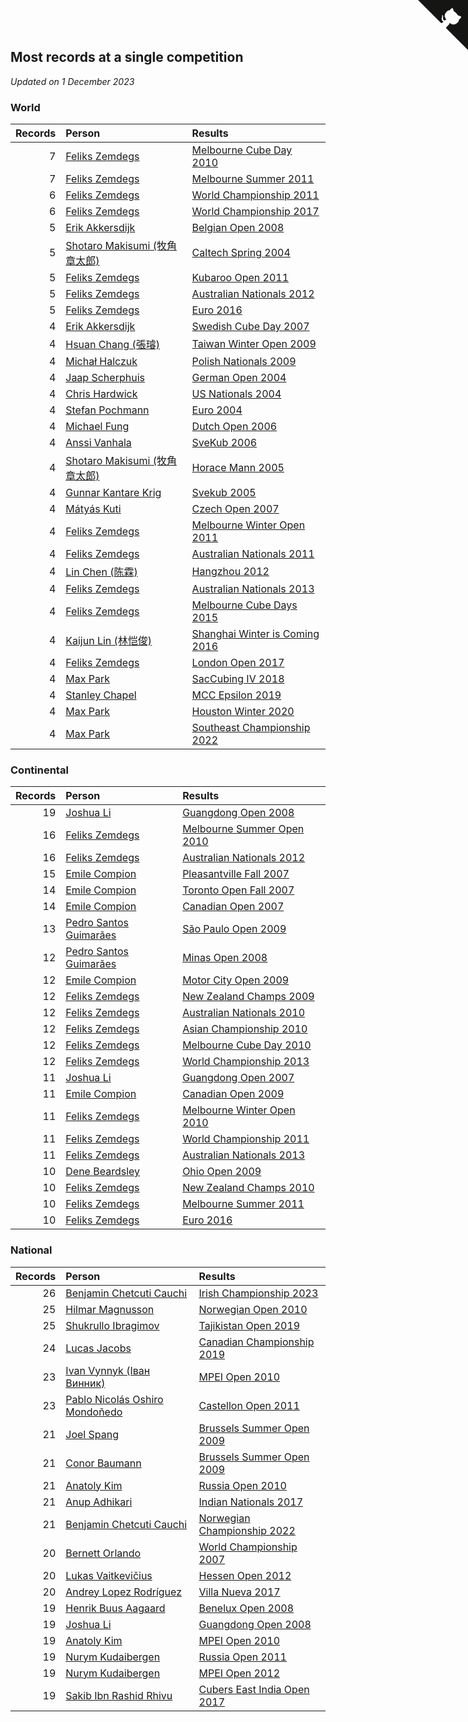 ## Most records at a single competition

*Updated on  1 December 2023*


### World

| Records | Person | Results |
| ---: | :--- | :--- |
| 7 | [Feliks Zemdegs](https://www.worldcubeassociation.org/persons/2009ZEMD01) | [Melbourne Cube Day 2010](https://www.worldcubeassociation.org/competitions/MelbourneCubeDay2010/results/by_person#2009ZEMD01) |
| 7 | [Feliks Zemdegs](https://www.worldcubeassociation.org/persons/2009ZEMD01) | [Melbourne Summer 2011](https://www.worldcubeassociation.org/competitions/MelbourneSummer2011/results/by_person#2009ZEMD01) |
| 6 | [Feliks Zemdegs](https://www.worldcubeassociation.org/persons/2009ZEMD01) | [World Championship 2011](https://www.worldcubeassociation.org/competitions/WC2011/results/by_person#2009ZEMD01) |
| 6 | [Feliks Zemdegs](https://www.worldcubeassociation.org/persons/2009ZEMD01) | [World Championship 2017](https://www.worldcubeassociation.org/competitions/WC2017/results/by_person#2009ZEMD01) |
| 5 | [Erik Akkersdijk](https://www.worldcubeassociation.org/persons/2005AKKE01) | [Belgian Open 2008](https://www.worldcubeassociation.org/competitions/BelgianOpen2008/results/by_person#2005AKKE01) |
| 5 | [Shotaro Makisumi (牧角章太郎)](https://www.worldcubeassociation.org/persons/2003MAKI01) | [Caltech Spring 2004](https://www.worldcubeassociation.org/competitions/CaltechSpring2004/results/by_person#2003MAKI01) |
| 5 | [Feliks Zemdegs](https://www.worldcubeassociation.org/persons/2009ZEMD01) | [Kubaroo Open 2011](https://www.worldcubeassociation.org/competitions/KubarooOpen2011/results/by_person#2009ZEMD01) |
| 5 | [Feliks Zemdegs](https://www.worldcubeassociation.org/persons/2009ZEMD01) | [Australian Nationals 2012](https://www.worldcubeassociation.org/competitions/AustralianNationals2012/results/by_person#2009ZEMD01) |
| 5 | [Feliks Zemdegs](https://www.worldcubeassociation.org/persons/2009ZEMD01) | [Euro 2016](https://www.worldcubeassociation.org/competitions/Euro2016/results/by_person#2009ZEMD01) |
| 4 | [Erik Akkersdijk](https://www.worldcubeassociation.org/persons/2005AKKE01) | [Swedish Cube Day 2007](https://www.worldcubeassociation.org/competitions/SwedishCubeDay2007/results/by_person#2005AKKE01) |
| 4 | [Hsuan Chang (張璿)](https://www.worldcubeassociation.org/persons/2008CHAN09) | [Taiwan Winter Open 2009](https://www.worldcubeassociation.org/competitions/TaiwanWinterOpen2009/results/by_person#2008CHAN09) |
| 4 | [Michał Halczuk](https://www.worldcubeassociation.org/persons/2006HALC01) | [Polish Nationals 2009](https://www.worldcubeassociation.org/competitions/Poland2009/results/by_person#2006HALC01) |
| 4 | [Jaap Scherphuis](https://www.worldcubeassociation.org/persons/2003SCHE01) | [German Open 2004](https://www.worldcubeassociation.org/competitions/GermanOpen2004/results/by_person#2003SCHE01) |
| 4 | [Chris Hardwick](https://www.worldcubeassociation.org/persons/2003HARD01) | [US Nationals 2004](https://www.worldcubeassociation.org/competitions/US2004/results/by_person#2003HARD01) |
| 4 | [Stefan Pochmann](https://www.worldcubeassociation.org/persons/2003POCH01) | [Euro 2004](https://www.worldcubeassociation.org/competitions/Euro2004/results/by_person#2003POCH01) |
| 4 | [Michael Fung](https://www.worldcubeassociation.org/persons/2005FUNG01) | [Dutch Open 2006](https://www.worldcubeassociation.org/competitions/DutchOpen2006/results/by_person#2005FUNG01) |
| 4 | [Anssi Vanhala](https://www.worldcubeassociation.org/persons/2005VANH01) | [SveKub 2006](https://www.worldcubeassociation.org/competitions/Svekub2006/results/by_person#2005VANH01) |
| 4 | [Shotaro Makisumi (牧角章太郎)](https://www.worldcubeassociation.org/persons/2003MAKI01) | [Horace Mann 2005](https://www.worldcubeassociation.org/competitions/HoraceMann2005/results/by_person#2003MAKI01) |
| 4 | [Gunnar Kantare Krig](https://www.worldcubeassociation.org/persons/2004KRIG01) | [Svekub 2005](https://www.worldcubeassociation.org/competitions/Svekub2005/results/by_person#2004KRIG01) |
| 4 | [Mátyás Kuti](https://www.worldcubeassociation.org/persons/2006KUTI01) | [Czech Open 2007](https://www.worldcubeassociation.org/competitions/CzechOpen2007/results/by_person#2006KUTI01) |
| 4 | [Feliks Zemdegs](https://www.worldcubeassociation.org/persons/2009ZEMD01) | [Melbourne Winter Open 2011](https://www.worldcubeassociation.org/competitions/MelbourneWinterOpen2011/results/by_person#2009ZEMD01) |
| 4 | [Feliks Zemdegs](https://www.worldcubeassociation.org/persons/2009ZEMD01) | [Australian Nationals 2011](https://www.worldcubeassociation.org/competitions/AustralianNationals2011/results/by_person#2009ZEMD01) |
| 4 | [Lin Chen (陈霖)](https://www.worldcubeassociation.org/persons/2010CHEN20) | [Hangzhou 2012](https://www.worldcubeassociation.org/competitions/HangzhouOpen2012/results/by_person#2010CHEN20) |
| 4 | [Feliks Zemdegs](https://www.worldcubeassociation.org/persons/2009ZEMD01) | [Australian Nationals 2013](https://www.worldcubeassociation.org/competitions/AustralianNationals2013/results/by_person#2009ZEMD01) |
| 4 | [Feliks Zemdegs](https://www.worldcubeassociation.org/persons/2009ZEMD01) | [Melbourne Cube Days 2015](https://www.worldcubeassociation.org/competitions/MelbourneCubeDay2015/results/by_person#2009ZEMD01) |
| 4 | [Kaijun Lin (林恺俊)](https://www.worldcubeassociation.org/persons/2013LINK01) | [Shanghai Winter is Coming 2016](https://www.worldcubeassociation.org/competitions/ShanghaiWinterisComing2016/results/by_person#2013LINK01) |
| 4 | [Feliks Zemdegs](https://www.worldcubeassociation.org/persons/2009ZEMD01) | [London Open 2017](https://www.worldcubeassociation.org/competitions/LondonOpen2017/results/by_person#2009ZEMD01) |
| 4 | [Max Park](https://www.worldcubeassociation.org/persons/2012PARK03) | [SacCubing IV 2018](https://www.worldcubeassociation.org/competitions/SacCubingIV2018/results/by_person#2012PARK03) |
| 4 | [Stanley Chapel](https://www.worldcubeassociation.org/persons/2016CHAP04) | [MCC Epsilon 2019](https://www.worldcubeassociation.org/competitions/MichiganCubingClubEpsilon2019/results/by_person#2016CHAP04) |
| 4 | [Max Park](https://www.worldcubeassociation.org/persons/2012PARK03) | [Houston Winter 2020](https://www.worldcubeassociation.org/competitions/HoustonWinter2020/results/by_person#2012PARK03) |
| 4 | [Max Park](https://www.worldcubeassociation.org/persons/2012PARK03) | [Southeast Championship 2022](https://www.worldcubeassociation.org/competitions/SoutheastChampionship2022/results/by_person#2012PARK03) |

### Continental

| Records | Person | Results |
| ---: | :--- | :--- |
| 19 | [Joshua Li](https://www.worldcubeassociation.org/persons/2007LIJO01) | [Guangdong Open 2008](https://www.worldcubeassociation.org/competitions/GuangdongOpen2008/results/by_person#2007LIJO01) |
| 16 | [Feliks Zemdegs](https://www.worldcubeassociation.org/persons/2009ZEMD01) | [Melbourne Summer Open 2010](https://www.worldcubeassociation.org/competitions/MelbourneSummerOpen2010/results/by_person#2009ZEMD01) |
| 16 | [Feliks Zemdegs](https://www.worldcubeassociation.org/persons/2009ZEMD01) | [Australian Nationals 2012](https://www.worldcubeassociation.org/competitions/AustralianNationals2012/results/by_person#2009ZEMD01) |
| 15 | [Emile Compion](https://www.worldcubeassociation.org/persons/2007COMP01) | [Pleasantville Fall 2007](https://www.worldcubeassociation.org/competitions/PleasantvilleFall2007/results/by_person#2007COMP01) |
| 14 | [Emile Compion](https://www.worldcubeassociation.org/persons/2007COMP01) | [Toronto Open Fall 2007](https://www.worldcubeassociation.org/competitions/TorontoOpenFall2007/results/by_person#2007COMP01) |
| 14 | [Emile Compion](https://www.worldcubeassociation.org/persons/2007COMP01) | [Canadian Open 2007](https://www.worldcubeassociation.org/competitions/CanadianOpen2007/results/by_person#2007COMP01) |
| 13 | [Pedro Santos Guimarães](https://www.worldcubeassociation.org/persons/2007GUIM01) | [São Paulo Open 2009](https://www.worldcubeassociation.org/competitions/SaoPauloOpen2009/results/by_person#2007GUIM01) |
| 12 | [Pedro Santos Guimarães](https://www.worldcubeassociation.org/persons/2007GUIM01) | [Minas Open 2008](https://www.worldcubeassociation.org/competitions/MinasOpen2008/results/by_person#2007GUIM01) |
| 12 | [Emile Compion](https://www.worldcubeassociation.org/persons/2007COMP01) | [Motor City Open 2009](https://www.worldcubeassociation.org/competitions/MotorCityOpen2009/results/by_person#2007COMP01) |
| 12 | [Feliks Zemdegs](https://www.worldcubeassociation.org/persons/2009ZEMD01) | [New Zealand Champs 2009](https://www.worldcubeassociation.org/competitions/NewZealandChamps2009/results/by_person#2009ZEMD01) |
| 12 | [Feliks Zemdegs](https://www.worldcubeassociation.org/persons/2009ZEMD01) | [Australian Nationals 2010](https://www.worldcubeassociation.org/competitions/AustralianNationals2010/results/by_person#2009ZEMD01) |
| 12 | [Feliks Zemdegs](https://www.worldcubeassociation.org/persons/2009ZEMD01) | [Asian Championship 2010](https://www.worldcubeassociation.org/competitions/AsianChampionship2010/results/by_person#2009ZEMD01) |
| 12 | [Feliks Zemdegs](https://www.worldcubeassociation.org/persons/2009ZEMD01) | [Melbourne Cube Day 2010](https://www.worldcubeassociation.org/competitions/MelbourneCubeDay2010/results/by_person#2009ZEMD01) |
| 12 | [Feliks Zemdegs](https://www.worldcubeassociation.org/persons/2009ZEMD01) | [World Championship 2013](https://www.worldcubeassociation.org/competitions/WC2013/results/by_person#2009ZEMD01) |
| 11 | [Joshua Li](https://www.worldcubeassociation.org/persons/2007LIJO01) | [Guangdong Open 2007](https://www.worldcubeassociation.org/competitions/GuangdongOpen2007/results/by_person#2007LIJO01) |
| 11 | [Emile Compion](https://www.worldcubeassociation.org/persons/2007COMP01) | [Canadian Open 2009](https://www.worldcubeassociation.org/competitions/CanadianOpen2009/results/by_person#2007COMP01) |
| 11 | [Feliks Zemdegs](https://www.worldcubeassociation.org/persons/2009ZEMD01) | [Melbourne Winter Open 2010](https://www.worldcubeassociation.org/competitions/MelbourneWinterOpen2010/results/by_person#2009ZEMD01) |
| 11 | [Feliks Zemdegs](https://www.worldcubeassociation.org/persons/2009ZEMD01) | [World Championship 2011](https://www.worldcubeassociation.org/competitions/WC2011/results/by_person#2009ZEMD01) |
| 11 | [Feliks Zemdegs](https://www.worldcubeassociation.org/persons/2009ZEMD01) | [Australian Nationals 2013](https://www.worldcubeassociation.org/competitions/AustralianNationals2013/results/by_person#2009ZEMD01) |
| 10 | [Dene Beardsley](https://www.worldcubeassociation.org/persons/2009BEAR01) | [Ohio Open 2009](https://www.worldcubeassociation.org/competitions/OhioOpen2009/results/by_person#2009BEAR01) |
| 10 | [Feliks Zemdegs](https://www.worldcubeassociation.org/persons/2009ZEMD01) | [New Zealand Champs 2010](https://www.worldcubeassociation.org/competitions/NewZealand2010/results/by_person#2009ZEMD01) |
| 10 | [Feliks Zemdegs](https://www.worldcubeassociation.org/persons/2009ZEMD01) | [Melbourne Summer 2011](https://www.worldcubeassociation.org/competitions/MelbourneSummer2011/results/by_person#2009ZEMD01) |
| 10 | [Feliks Zemdegs](https://www.worldcubeassociation.org/persons/2009ZEMD01) | [Euro 2016](https://www.worldcubeassociation.org/competitions/Euro2016/results/by_person#2009ZEMD01) |

### National

| Records | Person | Results |
| ---: | :--- | :--- |
| 26 | [Benjamin Chetcuti Cauchi](https://www.worldcubeassociation.org/persons/2022CAUC02) | [Irish Championship 2023](https://www.worldcubeassociation.org/competitions/IrishChampionship2023/results/by_person#2022CAUC02) |
| 25 | [Hilmar Magnusson](https://www.worldcubeassociation.org/persons/2009MAGN02) | [Norwegian Open 2010](https://www.worldcubeassociation.org/competitions/NorwegianOpen2010/results/by_person#2009MAGN02) |
| 25 | [Shukrullo Ibragimov](https://www.worldcubeassociation.org/persons/2017IBRA05) | [Tajikistan Open 2019](https://www.worldcubeassociation.org/competitions/TajikistanOpen2019/results/by_person#2017IBRA05) |
| 24 | [Lucas Jacobs](https://www.worldcubeassociation.org/persons/2018JACO10) | [Canadian Championship 2019](https://www.worldcubeassociation.org/competitions/CanadianChampionship2019/results/by_person#2018JACO10) |
| 23 | [Ivan Vynnyk (Іван Винник)](https://www.worldcubeassociation.org/persons/2010VYNN01) | [MPEI Open 2010](https://www.worldcubeassociation.org/competitions/MPEIOpen2010/results/by_person#2010VYNN01) |
| 23 | [Pablo Nicolás Oshiro Mondoñedo](https://www.worldcubeassociation.org/persons/2010MOND01) | [Castellon Open 2011](https://www.worldcubeassociation.org/competitions/CastellonOpen2011/results/by_person#2010MOND01) |
| 21 | [Joel Spang](https://www.worldcubeassociation.org/persons/2009SPAN01) | [Brussels Summer Open 2009](https://www.worldcubeassociation.org/competitions/BrusselsSummerOpen2009/results/by_person#2009SPAN01) |
| 21 | [Conor Baumann](https://www.worldcubeassociation.org/persons/2009BAUM01) | [Brussels Summer Open 2009](https://www.worldcubeassociation.org/competitions/BrusselsSummerOpen2009/results/by_person#2009BAUM01) |
| 21 | [Anatoly Kim](https://www.worldcubeassociation.org/persons/2009KIMA01) | [Russia Open 2010](https://www.worldcubeassociation.org/competitions/RussiaOpen2010/results/by_person#2009KIMA01) |
| 21 | [Anup Adhikari](https://www.worldcubeassociation.org/persons/2016ADHI01) | [Indian Nationals 2017](https://www.worldcubeassociation.org/competitions/IndianNationals2017/results/by_person#2016ADHI01) |
| 21 | [Benjamin Chetcuti Cauchi](https://www.worldcubeassociation.org/persons/2022CAUC02) | [Norwegian Championship 2022](https://www.worldcubeassociation.org/competitions/NorwegianChampionship2022/results/by_person#2022CAUC02) |
| 20 | [Bernett Orlando](https://www.worldcubeassociation.org/persons/2006ORLA01) | [World Championship 2007](https://www.worldcubeassociation.org/competitions/WC2007/results/by_person#2006ORLA01) |
| 20 | [Lukas Vaitkevičius](https://www.worldcubeassociation.org/persons/2011VAIT01) | [Hessen Open 2012](https://www.worldcubeassociation.org/competitions/HessenOpen2012/results/by_person#2011VAIT01) |
| 20 | [Andrey Lopez Rodríguez](https://www.worldcubeassociation.org/persons/2017RODR26) | [Villa Nueva 2017](https://www.worldcubeassociation.org/competitions/VillaNuevaOpen2017/results/by_person#2017RODR26) |
| 19 | [Henrik Buus Aagaard](https://www.worldcubeassociation.org/persons/2006BUUS01) | [Benelux Open 2008](https://www.worldcubeassociation.org/competitions/BeneluxOpen2008/results/by_person#2006BUUS01) |
| 19 | [Joshua Li](https://www.worldcubeassociation.org/persons/2007LIJO01) | [Guangdong Open 2008](https://www.worldcubeassociation.org/competitions/GuangdongOpen2008/results/by_person#2007LIJO01) |
| 19 | [Anatoly Kim](https://www.worldcubeassociation.org/persons/2009KIMA01) | [MPEI Open 2010](https://www.worldcubeassociation.org/competitions/MPEIOpen2010/results/by_person#2009KIMA01) |
| 19 | [Nurym Kudaibergen](https://www.worldcubeassociation.org/persons/2011KUDA01) | [Russia Open 2011](https://www.worldcubeassociation.org/competitions/RussiaOpen2011/results/by_person#2011KUDA01) |
| 19 | [Nurym Kudaibergen](https://www.worldcubeassociation.org/persons/2011KUDA01) | [MPEI Open 2012](https://www.worldcubeassociation.org/competitions/MPEIOpen2012/results/by_person#2011KUDA01) |
| 19 | [Sakib Ibn Rashid Rhivu](https://www.worldcubeassociation.org/persons/2017RHIV01) | [Cubers East India Open 2017](https://www.worldcubeassociation.org/competitions/CubersEastIndiaOpen2017/results/by_person#2017RHIV01) |


<a href="https://github.com/jonatanklosko/wca_statistics" class="github-corner" aria-label="View source on Github"><svg width="80" height="80" viewBox="0 0 250 250" style="fill:#151513; color:#fff; position: absolute; top: 0; border: 0; right: 0;" aria-hidden="true"><path d="M0,0 L115,115 L130,115 L142,142 L250,250 L250,0 Z"></path><path d="M128.3,109.0 C113.8,99.7 119.0,89.6 119.0,89.6 C122.0,82.7 120.5,78.6 120.5,78.6 C119.2,72.0 123.4,76.3 123.4,76.3 C127.3,80.9 125.5,87.3 125.5,87.3 C122.9,97.6 130.6,101.9 134.4,103.2" fill="currentColor" style="transform-origin: 130px 106px;" class="octo-arm"></path><path d="M115.0,115.0 C114.9,115.1 118.7,116.5 119.8,115.4 L133.7,101.6 C136.9,99.2 139.9,98.4 142.2,98.6 C133.8,88.0 127.5,74.4 143.8,58.0 C148.5,53.4 154.0,51.2 159.7,51.0 C160.3,49.4 163.2,43.6 171.4,40.1 C171.4,40.1 176.1,42.5 178.8,56.2 C183.1,58.6 187.2,61.8 190.9,65.4 C194.5,69.0 197.7,73.2 200.1,77.6 C213.8,80.2 216.3,84.9 216.3,84.9 C212.7,93.1 206.9,96.0 205.4,96.6 C205.1,102.4 203.0,107.8 198.3,112.5 C181.9,128.9 168.3,122.5 157.7,114.1 C157.9,116.9 156.7,120.9 152.7,124.9 L141.0,136.5 C139.8,137.7 141.6,141.9 141.8,141.8 Z" fill="currentColor" class="octo-body"></path></svg></a><style>.github-corner:hover .octo-arm{animation:octocat-wave 560ms ease-in-out}@keyframes octocat-wave{0%,100%{transform:rotate(0)}20%,60%{transform:rotate(-25deg)}40%,80%{transform:rotate(10deg)}}@media (max-width:500px){.github-corner:hover .octo-arm{animation:none}.github-corner .octo-arm{animation:octocat-wave 560ms ease-in-out}}</style>
